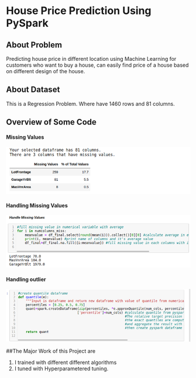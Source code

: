 # House Price Prediction Using PySpark

## About Problem 
Predicting house price in different location using Machine Learning for customers who want to buy a house, can easily find price of a house based on different design of the house. 

## About Dataset 
This is a Regression Problem. Where have 1460 rows and 81 columns. 


## Overview of Some Code 

#### Missing Values 
![alt text](https://github.com/hasan-moni-321/PySpark-Regression/blob/master/images/1.png)

#### Handling Missing Values 
![alt text](https://github.com/hasan-moni-321/PySpark-Regression/blob/master/images/2.png)

#### Handling outlier
![alt text](https://github.com/hasan-moni-321/PySpark-Regression/blob/master/images/3.png)





##The Major Work of this Project are

1. I trained with different different algorithms
2. I tuned with Hyperparametered tuning. 
